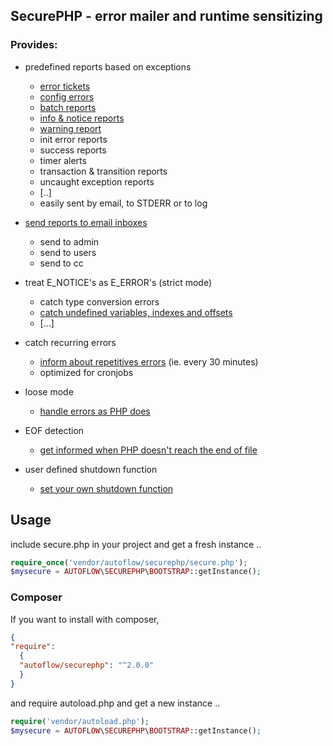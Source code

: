 ## SecurePHP - error mailer and runtime sensitizing

### Provides:

* predefined reports based on exceptions
  - [error tickets](doc/errorticket.md)
  - [config errors](doc/configerror.md)
  - [batch reports](doc/batchreport.md)
  - [info & notice reports](doc/inforeports.md)
  - [warning report](doc/warningreports.md)
  - init error reports
  - success reports
  - timer alerts
  - transaction & transition reports
  - uncaught exception reports
  - [..]
  - easily sent by email, to STDERR or to log
  

* [send reports to email inboxes](doc/email_basisc.md)
  - send to admin
  - send to users
  - send to cc
  
* treat E_NOTICE's as E_ERROR's (strict mode)
  - catch type conversion errors
  - [catch undefined variables, indexes and offsets](doc/e_notice.md)
  - […]
  
* catch recurring errors
  - [inform about repetitives errors](doc/timeout.md) (ie. every 30 minutes)
  - optimized for cronjobs

* loose mode
  - [handle errors as PHP does](doc/loose.md)

* EOF detection
  - [get informed when PHP doesn't reach the end of file](doc/eof.md)

* user defined shutdown function
  - [set your own shutdown function](doc/shutdown_function.md)

## Usage

include secure.php in your project and get a fresh instance ..

```php
require_once('vendor/autoflow/securephp/secure.php');
$mysecure = AUTOFLOW\SECUREPHP\BOOTSTRAP::getInstance();
```

### Composer

If you want to install with composer,
```json
{
"require": 
  {
  "autoflow/securephp": "^2.0.0"
  }
}
```

and require autoload.php and get a new instance ..

```php
require('vendor/autoload.php');
$mysecure = AUTOFLOW\SECUREPHP\BOOTSTRAP::getInstance();
```
